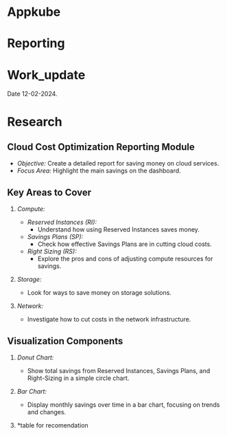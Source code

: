 # Appkube 
# Reporting 
# Work_update

Date 12-02-2024. 

# Research

## Cloud Cost Optimization Reporting Module
- *Objective:* Create a detailed report for saving money on cloud services.
- *Focus Area:* Highlight the main savings on the dashboard.

## Key Areas to Cover
1. *Compute:*
   - *Reserved Instances (RI):*
     - Understand how using Reserved Instances saves money.
   - *Savings Plans (SP):*
     - Check how effective Savings Plans are in cutting cloud costs.
   - *Right Sizing (RS):*
     - Explore the pros and cons of adjusting compute resources for savings.

2. *Storage:*
   - Look for ways to save money on storage solutions.

3. *Network:*
   - Investigate how to cut costs in the network infrastructure.

## Visualization Components
1. *Donut Chart:*
   - Show total savings from Reserved Instances, Savings Plans, and Right-Sizing in a simple circle chart.

2. *Bar Chart:*
   - Display monthly savings over time in a bar chart, focusing on trends and changes.

3. *table for recomendation 


 

